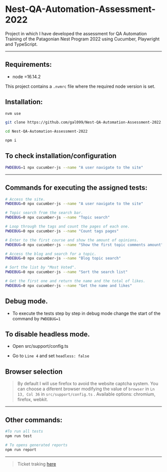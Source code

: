# **Nest-QA-Automation-Assessment-2022**

Project in which I have developed the assessment for QA Automation Training of the Patagonian Nest Program 2022 using Cucumber, Playwright and TypeScript.

---

## Requirements:

- node =16.14.2

This project contains a `.nvmrc` file where the required node version is set.

## Installation:

```bash
nvm use

git clone https://github.com/gal099/Nest-QA-Automation-Assessment-2022.git

cd Nest-QA-Automation-Assessment-2022

npm i
```

## To check installation/configuration

```bash
PWDEBUG=1 npx cucumber-js --name "A user navigate to the site"
```

---

## Commands for executing the assigned tests:

```bash
# Access the site.
PWDEBUG=0 npx cucumber-js --name "A user navigate to the site"

# Topic search from the search bar.
PWDEBUG=0 npx cucumber-js --name "Topic search"

# Loop through the tags and count the pages of each one.
PWDEBUG=0 npx cucumber-js --name "Count tags pages"

# Enter to the first course and show the amount of opinions.
PWDEBUG=0 npx cucumber-js --name "Show the first topic comments amount"

# Access the blog and search for a topic.
PWDEBUG=0 npx cucumber-js --name "Blog topic search"

# Sort the list by "Most Voted".
PWDEBUG=0 npx cucumber-js --name "Sort the search list"

# Get the first one and return the name and the total of likes.
PWDEBUG=0 npx cucumber-js --name "Get the name and likes"
```

## Debug mode.

- To execute the tests step by step in debug mode change the start of the command by `PWDEBUG=1`

## To disable headless mode.

- Open src/support/config.ts

- Go to `Line 4` and set `headless: false`

## Browser selection

> By default I will use firefox to avoid the website captcha system. You can choose a diferent browser modifying the value of `browser` in `Ln 13, Col 36` in `src/support/config.ts` . Available options: chromium, firefox, webkit.

---

## Other commands:

```bash
#To run all tests
npm run test

# To opens generated reports
npm run report
```

---

> Ticket traking [here](https://app.clickup.com/3094033/v/s/49677462)
